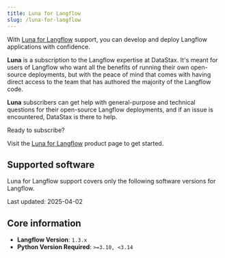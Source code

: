 ```yaml
---
title: Luna for Langflow
slug: /luna-for-langflow
---
```


With [Luna for Langflow](https://www.datastax.com/products/luna-langflow) support, you can develop and deploy Langflow applications with confidence.

**Luna** is a subscription to the Langflow expertise at DataStax. It's meant for users of Langflow who want all the benefits of running their own open-source deployments, but with the peace of mind that comes with having direct access to the team that has authored the majority of the Langflow code.

**Luna** subscribers can get help with general-purpose and technical questions for their open-source Langflow deployments, and if an issue is encountered, DataStax is there to help.

Ready to subscribe?

Visit the [Luna for Langflow](https://www.datastax.com/products/luna-langflow) product page to get started.

## Supported software

Luna for Langflow support covers only the following software versions for Langflow.

Last updated: 2025-04-02

## Core information
- **Langflow Version**: `1.3.x`
- **Python Version Required**: `>=3.10, <3.14`